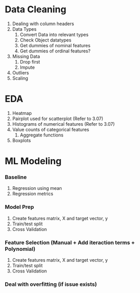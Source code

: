# Data Cleaning
1. Dealing with column headers
2. Data Types
   1. Convert Data into relevant types
   2. Check Object datatypes
   3. Get dummies of nominal features
   4. Get dummies of ordinal features?
3. Missing Data
   1. Drop first
   2. Impute
4. Outliers
5. Scaling

# EDA
1. Heatmap
2. Pairplot used for scatterplot (Refer to 3.07)
3. Histograms of numerical features (Refer to 3.07)
4. Value counts of categorical features
    1. Aggregate functions
5. Boxplots

# ML Modeling

### Baseline
1. Regression using mean
2. Regression metrics

### Model Prep
1. Create features matrix, X and target vector, y
2. Train/test split
3. Cross Validation

### Feature Selection (Manual + Add iteraction terms + Polynomial)
1. Create features matrix, X and target vector, y
2. Train/test split
3. Cross Validation

### Deal with overfitting (if issue exists)


